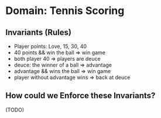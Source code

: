 # Domain: Tennis Scoring

## Invariants (Rules)

* Player points: Love, 15, 30, 40
* 40 points && win the ball ⇒ win game
* both player 40 ⇒ players are deuce
* deuce: the winner of a ball ⇒ advantage
* advantage && wins the ball ⇒  win game
* player without advantage wins ⇒ back at deuce

## How could we Enforce these Invariants?

(TODO)
